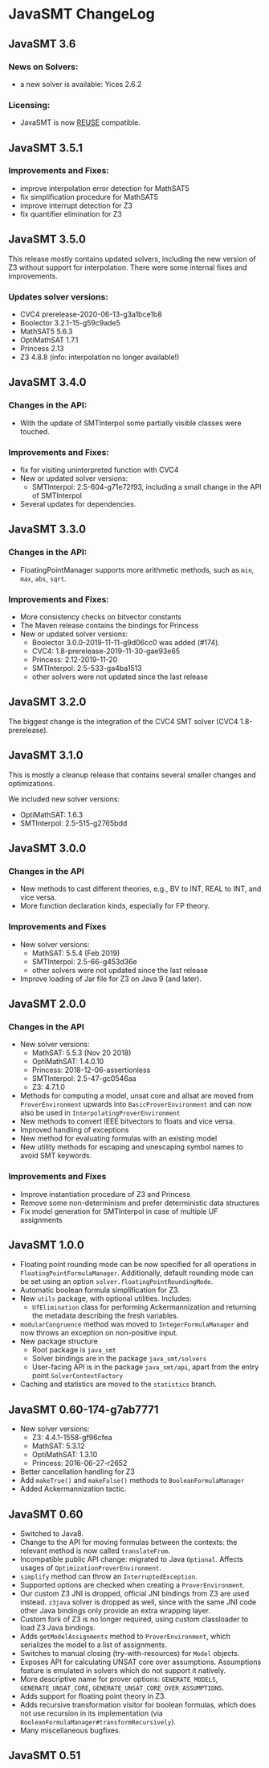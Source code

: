 <!--
This file is part of JavaSMT,
an API wrapper for a collection of SMT solvers:
https://github.com/sosy-lab/java-smt

SPDX-FileCopyrightText: 2020 Dirk Beyer <https://www.sosy-lab.org>

SPDX-License-Identifier: Apache-2.0
-->

# JavaSMT ChangeLog

## JavaSMT 3.6

### News on Solvers:
 - a new solver is available: Yices 2.6.2

### Licensing:
 - JavaSMT is now [REUSE](https://reuse.software/) compatible.

## JavaSMT 3.5.1

### Improvements and Fixes:
 - improve interpolation error detection for MathSAT5
 - fix simplification procedure for MathSAT5
 - improve interrupt detection for Z3
 - fix quantifier elimination for Z3

## JavaSMT 3.5.0

This release mostly contains updated solvers,
including the new version of Z3 without support for interpolation.
There were some internal fixes and improvements.

### Updates solver versions:
 - CVC4 prerelease-2020-06-13-g3a1bce1b8
 - Boolector 3.2.1-15-g59c9ade5
 - MathSAT5 5.6.3
 - OptiMathSAT 1.7.1
 - Princess 2.13
 - Z3 4.8.8 (info: interpolation no longer available!)

## JavaSMT 3.4.0

### Changes in the API:
 - With the update of SMTInterpol some partially visible classes were touched.

### Improvements and Fixes:
 - fix for visiting uninterpreted function with CVC4
 - New or updated solver versions:
    - SMTInterpol: 2.5-604-g71e72f93, including a small change in the API of SMTInterpol
 - Several updates for dependencies.

## JavaSMT 3.3.0

### Changes in the API:
 - FloatingPointManager supports more arithmetic methods, such as `min`, `max`, `abs`, `sqrt`.

### Improvements and Fixes:
 - More consistency checks on bitvector constants
 - The Maven release contains the bindings for Princess
 - New or updated solver versions:
    - Boolector 3.0.0-2019-11-11-g9d06cc0 was added (#174).
    - CVC4: 1.8-prerelease-2019-11-30-gae93e65
    - Princess: 2.12-2019-11-20
    - SMTInterpol: 2.5-533-ga4ba1513
    - other solvers were not updated since the last release

## JavaSMT 3.2.0

The biggest change is the integration of the CVC4 SMT solver (CVC4 1.8-prerelease).

## JavaSMT 3.1.0

This is mostly a cleanup release that contains several smaller changes and optimizations.

We included new solver versions:

- OptiMathSAT: 1.6.3
- SMTInterpol: 2.5-515-g2765bdd

## JavaSMT 3.0.0

### Changes in the API
 - New methods to cast different theories, e.g., BV to INT, REAL to INT, and vice versa.
 - More function declaration kinds, especially for FP theory.

### Improvements and Fixes
 - New solver versions:
    - MathSAT: 5.5.4 (Feb 2019)
    - SMTInterpol: 2.5-66-g453d36e
    - other solvers were not updated since the last release
 - Improve loading of Jar file for Z3 on Java 9 (and later).

## JavaSMT 2.0.0

### Changes in the API
 - New solver versions:
    - MathSAT: 5.5.3 (Nov 20 2018)
    - OptiMathSAT: 1.4.0.10
    - Princess: 2018-12-06-assertionless
    - SMTInterpol: 2.5-47-gc0546aa
    - Z3: 4.7.1.0
 - Methods for computing a model, unsat core and allsat are moved from
   `ProverEnvironment` upwards into `BasicProverEnvironment` and can now also
   be used in `InterpolatingProverEnvironment`
 - New methods to convert IEEE bitvectors to floats and vice versa.
 - Improved handling of exceptions
 - New method for evaluating formulas with an existing model
 - New utility methods for escaping and unescaping symbol names to avoid SMT keywords.

### Improvements and Fixes
 - Improve instantiation procedure of Z3 and Princess
 - Remove some non-determinism and prefer deterministic data structures
 - Fix model generation for SMTInterpol in case of multiple UF assignments

## JavaSMT 1.0.0

 - Floating point rounding mode can be now specified for all operations in
   `FloatingPointFormulaManager`.
   Additionally, default rounding mode can be set using an option
   `solver.floatingPointRoundingMode`.
 - Automatic boolean formula simplification for Z3.
 - New `utils` package, with optional utilities. Includes:
    - `UfElimination` class for performing Ackermannization and returning the
      metadata describing the fresh variables.
 - `modularCongruence` method was moved to `IntegerFormulaManager` and now
    throws an exception on non-positive input.
 - New package structure
    - Root package is `java_smt`
    - Solver bindings are in the package `java_smt/solvers`
    - User-facing API is in the package `java_smt/api`, apart from the entry
        point `SolverContextFactory`
 - Caching and statistics are moved to the `statistics` branch.

## JavaSMT 0.60-174-g7ab7771

 - New solver versions:
    - Z3: 4.4.1-1558-gf96cfea
    - MathSAT: 5.3.12
    - OptiMathSAT: 1.3.10
    - Princess: 2016-06-27-r2652
 - Better cancellation handling for Z3
 - Add `makeTrue()` and `makeFalse()` methods to `BooleanFormulaManager`
 - Added Ackermannization tactic.

## JavaSMT 0.60

 - Switched to Java8.
 - Change to the API for moving formulas between the contexts: the relevant
    method is now called `translateFrom`.
 - Incompatible public API change: migrated to Java `Optional`.
    Affects usages of `OptimizationProverEnvironment`.
 - `simplify` method can throw an `InterruptedException`.
 - Supported options are checked when creating a `ProverEnvironment`.
 - Our custom Z3 JNI is dropped, official JNI bindings from Z3 are used instead.
    `z3java` solver is dropped as well, since with the same JNI code other Java
    bindings only provide an extra wrapping layer.
 - Custom fork of Z3 is no longer required, using custom classloader to load
   Z3 Java bindings.
 - Adds `getModelAssignments` method to `ProverEnvironment`, which serializes
   the model to a list of assignments.
 - Switches to manual closing (try-with-resources) for `Model` objects.
 - Exposes API for calculating UNSAT core over assumptions.
    Assumptions feature is emulated in solvers which do not support it natively.
 - More descriptive name for prover options: `GENERATE_MODELS`,
    `GENERATE_UNSAT_CORE`, `GENERATE_UNSAT_CORE_OVER_ASSUMPTIONS`.
 - Adds support for floating point theory in Z3.
 - Adds recursive transformation visitor for boolean formulas, which does not
    use recursion in its implementation
    (via `BooleanFormulaManager#transformRecursively`).
 - Many miscellaneous bugfixes.

## JavaSMT 0.51
